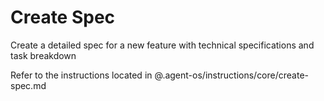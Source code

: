 # Create Spec

Create a detailed spec for a new feature with technical specifications and task breakdown

Refer to the instructions located in @.agent-os/instructions/core/create-spec.md

